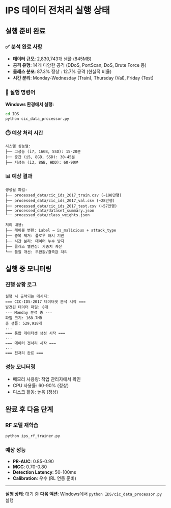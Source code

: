# IPS 데이터 전처리 실행 상태

## 실행 준비 완료

### ✅ 분석 완료 사항
- **데이터 규모**: 2,830,743개 샘플 (845MB)
- **공격 유형**: 14개 다양한 공격 (DDoS, PortScan, DoS, Brute Force 등)
- **클래스 분포**: 87.3% 정상 : 12.7% 공격 (현실적 비율)
- **시간 분리**: Monday-Wednesday (Train), Thursday (Val), Friday (Test)

### 🚀 실행 명령어

**Windows 환경에서 실행:**
```cmd
cd IDS
python cic_data_processor.py
```

### ⏱️ 예상 처리 시간
```
시스템 성능별:
├── 고성능 (i7, 16GB, SSD): 15-20분
├── 중간 (i5, 8GB, SSD): 30-45분
├── 저성능 (i3, 8GB, HDD): 60-90분
```

### 📊 예상 결과
```
생성될 파일:
├── processed_data/cic_ids_2017_train.csv (~198만행)
├── processed_data/cic_ids_2017_val.csv (~28만행)  
├── processed_data/cic_ids_2017_test.csv (~57만행)
├── processed_data/dataset_summary.json
└── processed_data/class_weights.json

처리 내용:
├── 레이블 변환: Label → is_malicious + attack_type
├── 중복 제거: 플로우 해시 기반
├── 시간 분리: 데이터 누수 방지
├── 클래스 밸런싱: 가중치 계산
└── 품질 개선: 무한값/결측값 처리
```

## 실행 중 모니터링

### 진행 상황 로그
```
실행 시 출력되는 메시지:
=== CIC-IDS-2017 데이터셋 분석 시작 ===
발견된 데이터 파일: 8개
--- Monday 분석 중 ---
파일 크기: 168.7MB
총 샘플: 529,918개
...
=== 통합 데이터셋 생성 시작 ===
...
=== 데이터 전처리 시작 ===
...
=== 전처리 완료 ===
```

### 성능 모니터링
- 메모리 사용량: 작업 관리자에서 확인
- CPU 사용률: 60-90% (정상)
- 디스크 활동: 높음 (정상)

## 완료 후 다음 단계

### RF 모델 재학습
```cmd
python ips_rf_trainer.py
```

### 예상 성능
- **PR-AUC**: 0.85-0.90
- **MCC**: 0.70-0.80  
- **Detection Latency**: 50-100ms
- **Calibration**: 우수 (RL 연동 준비)

---

**실행 상태**: 대기 중
**다음 액션**: Windows에서 `python IDS/cic_data_processor.py` 실행
